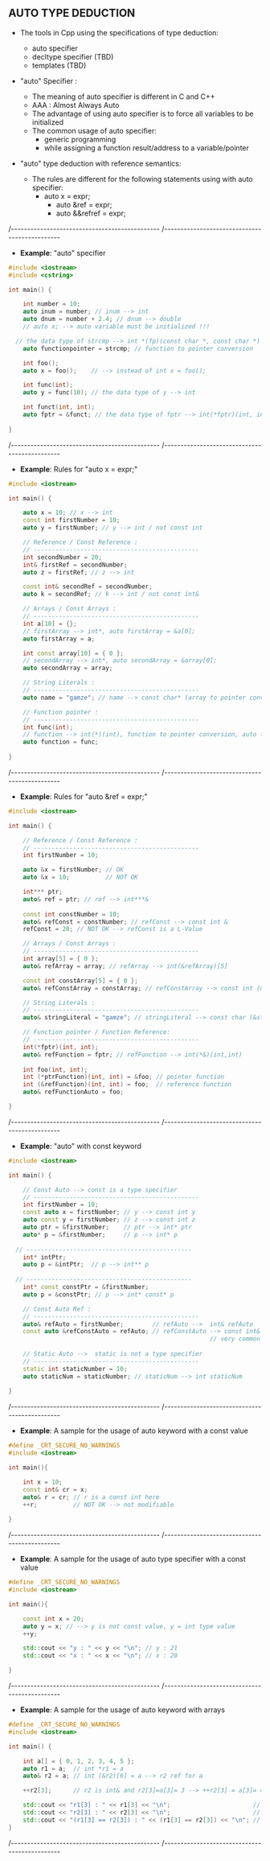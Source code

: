 
## AUTO TYPE DEDUCTION  

- The tools in Cpp using the specifications of type deduction: 
	- auto specifier 
	- decltype specifier (TBD)
	- templates (TBD)

- "auto" Specifier : 
	- The meaning of auto specifier is different in C and C++
	- AAA : Almost Always Auto
	- The advantage of using auto specifier is to force all variables to be initialized
	- The common usage of auto specifier:  
		- generic programming
		- while assigning a function result/address to a variable/pointer

- "auto" type deduction with reference semantics: 
  - The rules are different for the following statements using with auto specifier:
    - auto x = expr;
	  - auto &ref = expr; 
	  - auto &&refref = expr; 
	
/----------------------------------------------
/----------------------------------------------

- **Example**: "auto" specifier

```cpp
#include <iostream>
#include <cstring>

int main() {

	int number = 10;
	auto inum = number; // inum --> int
	auto dnum = number + 2.4; // dnum --> double 
	// auto x; --> auto variable must be initialized !!!

  // the data type of strcmp --> int *(fp)(const char *, const char *)
	auto functionpointer = strcmp; // function to pointer conversion

	int foo();
	auto x = foo();    // --> instead of int x = foo();

	int func(int);
	auto y = func(10); // the data type of y --> int 

	int funct(int, int);
	auto fptr = &funct; // the data type of fptr --> int(*fptr)(int, int)
  
}
```

/----------------------------------------------
/----------------------------------------------

- **Example**: Rules for "auto x = expr;" 

```cpp
#include <iostream>

int main() {

    auto x = 10; // x --> int
    const int firstNumber = 10;
    auto y = firstNumber; // y --> int / not const int 

    // Reference / Const Reference :
    // ----------------------------------------------
    int secondNumber = 20;
    int& firstRef = secondNumber;
    auto z = firstRef; // z --> int

    const int& secondRef = secondNumber;
    auto k = secondRef; // k --> int / not const int&

    // Arrays / Const Arrays : 
    // ----------------------------------------------
    int a[10] = {};
    // firstArray --> int*, auto firstArray = &a[0];
    auto firstArray = a; 

    int const array[10] = { 0 };
    // secondArray --> int*, auto secondArray = &array[0];
    auto secondArray = array; 

    // String Literals :
    // ----------------------------------------------
    auto name = "gamze"; // name --> const char* (array to pointer conversion)

    // Function pointer :
    // ----------------------------------------------
    int func(int);
    // function --> int(*)(int), function to pointer conversion, auto function = &func(10);
    auto function = func; 
    
}
```

/----------------------------------------------
/----------------------------------------------

- **Example**: Rules for "auto &ref = expr;" 

```cpp
#include <iostream>

int main() {

	// Reference / Const Reference :
	// ----------------------------------------------
	int firstNumber = 10;

	auto &x = firstNumber; // OK 
	auto &x = 10;          // NOT OK 

	int*** ptr;
	auto& ref = ptr; // ref --> int***& 
		
	const int constNumber = 10;
	auto& refConst = constNumber; // refConst --> const int &
	refConst = 20; // NOT OK --> refConst is a L-Value

	// Arrays / Const Arrays : 
	// ----------------------------------------------
	int array[5] = { 0 };
	auto& refArray = array; // refArray --> int(&refArray)[5] 

	const int constArray[5] = { 0 };
	auto& refConstArray = constArray; // refConstArray --> const int (&refConstArray)[5]

	// String Literals :
	// ----------------------------------------------
	auto& stringLiteral = "gamze"; // stringLiteral --> const char (&stringLiteral)[6]

	// Function pointer / Function Reference:
	// ----------------------------------------------
	int(*fptr)(int, int);
	auto& refFunction = fptr; // refFunction --> int(*&)(int,int)
	
	int foo(int, int);
	int (*ptrFunction)(int, int) = &foo; // pointer function
	int (&refFunction)(int, int) = foo;  // reference function
	auto& refFunctionAuto = foo;

}
```

/----------------------------------------------
/----------------------------------------------

- **Example**: "auto" with const keyword

```cpp
#include <iostream>

int main() {

	// Const Auto --> const is a type specifier
	// ----------------------------------------------
	int firstNumber = 10;
	const auto x = firstNumber; // y --> const int y
	auto const y = firstNumber; // z --> const int z
	auto ptr = &firstNumber;    // ptr --> int* ptr 
	auto* p = &firstNumber;     // p --> int* p
	
  // ----------------------------------------------
	int* intPtr;
	auto p = &intPtr;  // p --> int** p
	
  // ----------------------------------------------
	int* const constPtr = &firstNumber;
	auto p = &constPtr; // p --> int* const* p

	// Const Auto Ref : 
	// ----------------------------------------------
	auto& refAuto = firstNumber;        // refAuto -->  int& refAuto
	const auto &refConstAuto = refAuto; // refConstAuto --> const int& refConstAuto --> 
									                    // very common usage
	
	// Static Auto -->  static is not a type specifier
	// ----------------------------------------------
	static int staticNumber = 10;
	auto staticNum = staticNumber; // staticNum --> int staticNum
	
}
```

/----------------------------------------------
/----------------------------------------------

- **Example**: A sample for the usage of auto keyword with a const value 

```cpp
#define _CRT_SECURE_NO_WARNINGS
#include <iostream>

int main(){

	int x = 10;
	const int& cr = x;
	auto& r = cr; // r is a const int here 
	++r;          // NOT OK --> not modifiable 
  
}
```

/----------------------------------------------
/----------------------------------------------

- **Example**: A sample for the usage of auto type specifier with a const value 

```cpp
#define _CRT_SECURE_NO_WARNINGS
#include <iostream>

int main(){

	const int x = 20;
	auto y = x; // --> y is not const value, y = int type value 
	++y;

	std::cout << "y : " << y << "\n"; // y : 21
	std::cout << "x : " << x << "\n"; // x : 20

}
```

/----------------------------------------------
/----------------------------------------------

- **Example**: A sample for the usage of auto keyword with arrays

```cpp
#define _CRT_SECURE_NO_WARNINGS
#include <iostream>

int main() {

	int a[] = { 0, 1, 2, 3, 4, 5 };
	auto r1 = a;  // int *r1 = a 
	auto& r2 = a; // int (&r2)[6] = a --> r2 ref for a 

	++r2[3];      // r2 is int& and r2[3]=a[3]= 3 --> ++r2[3] = a[3]= 4

	std::cout << "r1[3] : " << r1[3] << "\n";                       // r1[3] : 4
	std::cout << "r2[3] : " << r2[3] << "\n";                       // r2[3] : 4
	std::cout << "(r1[3] == r2[3]) : " << (r1[3] == r2[3]) << "\n"; // (r1[3] == r2[3]) : 1
}
```

/----------------------------------------------
/----------------------------------------------
